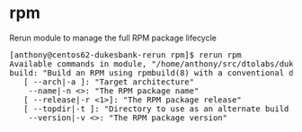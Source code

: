 rpm
===

Rerun module to manage the full RPM package lifecycle

<pre>
[anthony@centos62-dukesbank-rerun rpm]$ rerun rpm
Available commands in module, "/home/anthony/src/dtolabs/dukesbank/examples/example5/rerun/modules/rpm":
build: "Build an RPM using rpmbuild(8) with a conventional directory layout"
   [ --arch|-a <noarch>]: "Target architecture"
    --name|-n <>: "The RPM package name"
   [ --release|-r <1>]: "The RPM package release"
   [ --topdir|-t </usr/src/rpm>]: "Directory to use as an alternate build area"
    --version|-v <>: "The RPM package version"
</pre>
